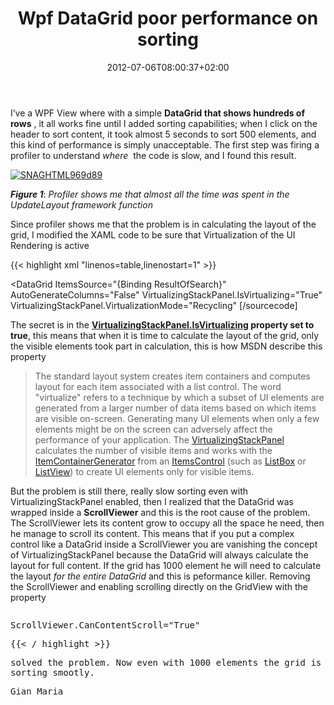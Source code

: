 ﻿---
title: "Wpf DataGrid poor performance on sorting"
description: ""
date: 2012-07-06T08:00:37+02:00
draft: false
tags: [DataGrid,WPF]
categories: [WPF]
---
I’ve a WPF View where with a simple  **DataGrid that shows hundreds of rows** , it all works fine until I added sorting capabilities; when I click on the header to sort content, it took almost 5 seconds to sort 500 elements, and this kind of performance is simply unacceptable. The first step was firing a profiler to understand *where*  the code is slow, and I found this result.

[![SNAGHTML969d89](http://www.codewrecks.com/blog/wp-content/uploads/2012/07/SNAGHTML969d89_thumb.png "SNAGHTML969d89")](http://www.codewrecks.com/blog/wp-content/uploads/2012/07/SNAGHTML969d89.png)

 ***Figure 1***: *Profiler shows me that almost all the time was spent in the UpdateLayout framework function*

Since profiler shows me that the problem is in calculating the layout of the grid, I modified the XAML code to be sure that Virtualization of the UI Rendering is active

{{< highlight xml "linenos=table,linenostart=1" >}}


<DataGrid ItemsSource="{Binding ResultOfSearch}" 
            AutoGenerateColumns="False" 
            VirtualizingStackPanel.IsVirtualizing="True"
            VirtualizingStackPanel.VirtualizationMode="Recycling"
&#91;/sourcecode&#93;
</pre>
</div>

<p>The secret is in the <a href="http://msdn.microsoft.com/en-us/library/system.windows.controls.virtualizingstackpanel.isvirtualizing"><strong>VirtualizingStackPanel.IsVirtualizing</strong></a><strong> property set to true</strong>, this means that when it is time to calculate the layout of the grid, only the visible elements took part in calculation, this is how MSDN describe this property</p>

<blockquote>
  <p>The standard layout system creates item containers and computes layout for each item associated with a list control. The word &quot;virtualize&quot; refers to a technique by which a subset of UI elements are generated from a larger number of data items based on which items are visible on-screen. Generating many UI elements when only a few elements might be on the screen can adversely affect the performance of your application. The <a href="http://msdn.microsoft.com/en-us/library/system.windows.controls.virtualizingstackpanel.aspx">VirtualizingStackPanel</a> calculates the number of visible items and works with the <a href="http://msdn.microsoft.com/en-us/library/system.windows.controls.itemcontainergenerator.aspx">ItemContainerGenerator</a> from an <a href="http://msdn.microsoft.com/en-us/library/system.windows.controls.itemscontrol.aspx">ItemsControl</a> (such as <a href="http://msdn.microsoft.com/en-us/library/system.windows.controls.listbox.aspx">ListBox</a> or <a href="http://msdn.microsoft.com/en-us/library/system.windows.controls.listview.aspx">ListView</a>) to create UI elements only for visible items.</p>
</blockquote>

<p>But the problem is still there, really slow sorting even with VirtualizingStackPanel enabled, then I realized that the DataGrid was wrapped inside a <strong>ScrollViewer</strong> and this is the root cause of the problem. The ScrollViewer lets its content grow to occupy all the space he need, then he manage to scroll its content. This means that if you put a complex control like a DataGrid inside a ScrollViewer you are vanishing the concept of VirtualizingStackPanel because the DataGrid will always calculate the layout for full content. If the grid has 1000 element he will need to calculate the layout <em>for the entire DataGrid</em> and this is peformance killer. Removing the ScrollViewer and enabling scrolling directly on the GridView with the property </p>

<div style="padding-bottom: 0px; margin: 0px; padding-left: 0px; padding-right: 0px; display: inline; float: none; padding-top: 0px" id="scid:C89E2BDB-ADD3-4f7a-9810-1B7EACF446C1:2d3619b7-3544-4276-912f-94d2e58237a4" class="wlWriterEditableSmartContent"><pre style=white-space:normal>

ScrollViewer.CanContentScroll="True"

{{< / highlight >}}

solved the problem. Now even with 1000 elements the grid is sorting smootly.

Gian Maria
